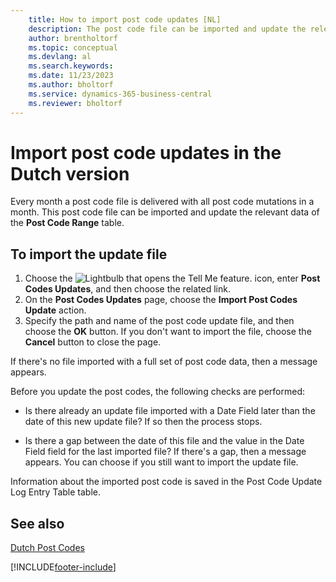 ```yaml
---
    title: How to import post code updates [NL]
    description: The post code file can be imported and update the relevant data of the Post Code Range table.
    author: brentholtorf
    ms.topic: conceptual
    ms.devlang: al
    ms.search.keywords:
    ms.date: 11/23/2023
    ms.author: bholtorf
    ms.service: dynamics-365-business-central
    ms.reviewer: bholtorf
---
```

# Import post code updates in the Dutch version
Every month a post code file is delivered with all post code mutations in a month. This post code file can be imported and update the relevant data of the **Post Code Range** table.  

## To import the update file  

1.  Choose the ![Lightbulb that opens the Tell Me feature.](../../media/ui-search/search_small.png "Tell me what you want to do") icon, enter **Post Codes Updates**, and then choose the related link.  
2.  On the **Post Codes Updates** page, choose the **Import Post Codes Update** action.  
3.  Specify the path and name of the post code update file, and then choose the **OK** button. If you don't want to import the file, choose the **Cancel** button to close the page.  

If there's no file imported with a full set of post code data, then a message appears.  

Before you update the post codes, the following checks are performed:  

- Is there already an update file imported with a Date Field later than the date of this new update file? If so then the process stops.  

- Is there a gap between the date of this file and the value in the Date Field field for the last imported file? If there's a gap, then a message appears. You can choose if you still want to import the update file.  

Information about the imported post code is saved in the Post Code Update Log Entry Table table.  

## See also  
[Dutch Post Codes](dutch-post-codes.md)


[!INCLUDE[footer-include](../../includes/footer-banner.md)]